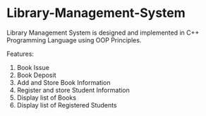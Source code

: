 # Library-Management-System

Library Management System is designed and implemented in C++ Programming Language using OOP Principles.

Features:
1. Book Issue
2. Book Deposit
3. Add and Store Book Information
4. Register and store Student Information
5. Display list of Books
6. Display list of Registered Students
